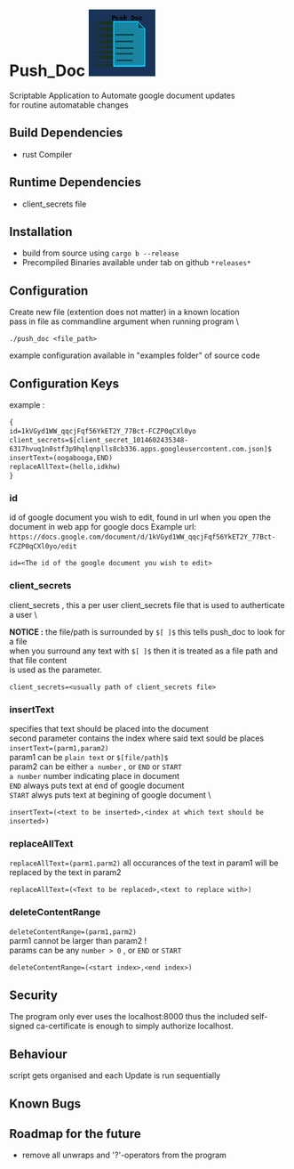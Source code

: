 # Push_Doc ![alt text](https://github.com/Boilingtub/Push_Doc/blob/main/PushDocLogo.png?raw=true)
Scriptable Application to Automate google document updates \
for routine automatable changes 

## Build Dependencies
- rust Compiler
## Runtime Dependencies
- client_secrets file 
## Installation
- build from source using `cargo b --release` 
- Precompiled Binaries available under tab on github `*releases*`
## Configuration
Create new file (extention does not matter) in a known location \
pass in file as commandline argument when running program \
```
./push_doc <file_path> 
```
example configuration available in "examples folder" of source code

## Configuration Keys
example :
```
{
id=1kVGyd1WW_qqcjFqf56YkET2Y_77Bct-FCZP0qCXl0yo
client_secrets=$[client_secret_1014602435348-6317hvuq1n0stf3p9hqlqnplls8cb336.apps.googleusercontent.com.json]$
insertText=(oogabooga,END)
replaceAllText=(hello,idkhw)
}
```
### id
id of google document you wish to edit,
found in url when you open the document in web app for google docs
Example url: `https://docs.google.com/document/d/1kVGyd1WW_qqcjFqf56YkET2Y_77Bct-FCZP0qCXl0yo/edit`
```
id=<The id of the google document you wish to edit>
```

### client_secrets
client_secrets , this a per user client_secrets file that is used to autherticate a user \

**NOTICE :** the file/path is surrounded by `$[ ]$` this tells push_doc to look for a file \
when you surround any text with `$[ ]$` then it is treated as a file path and that file content \
is used as the parameter.
```
client_secrets=<usually path of client_secrets file>
```

### insertText
specifies that text should be placed into the document \
second parameter contains the index where said text sould be places \
`insertText=(parm1,param2)` \
param1 can be `plain text` or `$[file/path]$` \
param2 can be either `a number` , or `END` or `START` \
`a number` number indicating place in document \
`END` always puts text at end of google document \
`START` alwys puts text at begining of google document \
```
insertText=(<text to be inserted>,<index at which text should be inserted>)
```

### replaceAllText
`replaceAllText=(parm1.parm2)`
all occurances of the text in param1 will be replaced by the text in param2
```
replaceAllText=(<Text to be replaced>,<text to replace with>)
```

### deleteContentRange
`deleteContentRange=(parm1,parm2)` \
parm1 cannot be larger than param2 ! \
params can be any `number > 0` , or `END` or `START`
```
deleteContentRange=(<start index>,<end index>)
```
## Security 
The program only ever uses the localhost:8000 thus the included
self-signed ca-certificate is enough to simply authorize localhost.
## Behaviour
script gets organised and each Update is run sequentially
## Known Bugs
## Roadmap for the future
- remove all unwraps and '?'-operators from the program
